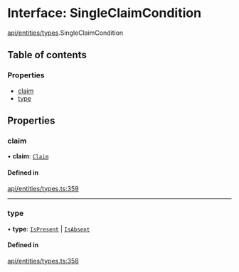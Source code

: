 # Interface: SingleClaimCondition

[api/entities/types](../wiki/api.entities.types).SingleClaimCondition

## Table of contents

### Properties

- [claim](../wiki/api.entities.types.SingleClaimCondition#claim)
- [type](../wiki/api.entities.types.SingleClaimCondition#type)

## Properties

### claim

• **claim**: [`Claim`](../wiki/api.entities.types#claim)

#### Defined in

[api/entities/types.ts:359](https://github.com/PolymeshAssociation/polymesh-sdk/blob/8a9e72221/src/api/entities/types.ts#L359)

___

### type

• **type**: [`IsPresent`](../wiki/api.entities.types.ConditionType#ispresent) \| [`IsAbsent`](../wiki/api.entities.types.ConditionType#isabsent)

#### Defined in

[api/entities/types.ts:358](https://github.com/PolymeshAssociation/polymesh-sdk/blob/8a9e72221/src/api/entities/types.ts#L358)
